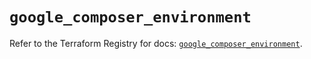 # `google_composer_environment`

Refer to the Terraform Registry for docs: [`google_composer_environment`](https://registry.terraform.io/providers/hashicorp/google-beta/5.36.0/docs/resources/google_composer_environment).
